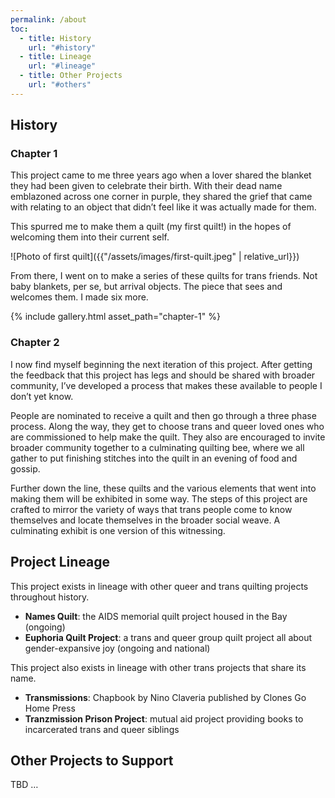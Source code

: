 ```yaml
---
permalink: /about
toc:
  - title: History
    url: "#history"
  - title: Lineage
    url: "#lineage"
  - title: Other Projects
    url: "#others"
---
```


<a id="history" />

## History

### Chapter 1

This project came to me three years ago when a lover shared the blanket they had been given to celebrate their birth. With their dead name emblazoned across one corner in purple, they shared the grief
that came with relating to an object that didn’t feel like it was actually made for them.

This spurred me to make them a quilt (my first quilt!) in the hopes of welcoming them into their current self.

![Photo of first quilt]({{"/assets/images/first-quilt.jpeg" | relative_url}})

From there, I went on to make a series of these quilts for trans friends.
Not baby blankets, per se, but arrival objects. The piece that sees and
welcomes them. I made six more.

{% include gallery.html asset_path="chapter-1" %}

### Chapter 2

I now find myself beginning the next iteration of this project. After
getting the feedback that this project has legs and should be shared
with broader community, I’ve developed a process that makes these
available to people I don’t yet know.

People are nominated to receive a quilt and then go through a three
phase process. Along the way, they get to choose trans and queer
loved ones who are commissioned to help make the quilt. They also
are encouraged to invite broader community together to a
culminating quilting bee, where we all gather to put finishing stitches
into the quilt in an evening of food and gossip.

Further down the line, these quilts and the various elements that
went into making them will be exhibited in some way. The steps of this
project are crafted to mirror the variety of ways that trans people
come to know themselves and locate themselves in the broader
social weave. A culminating exhibit is one version of this witnessing.

<a id="lineage" />

## Project Lineage

This project exists in lineage with other queer and trans quilting projects throughout history.

- **Names Quilt**: the AIDS memorial quilt project housed in the Bay (ongoing)
- **Euphoria Quilt Project**: a trans and queer group quilt project all about gender-expansive joy (ongoing and national)

This project also exists in lineage with other trans projects that share its name.

- **Transmissions**: Chapbook by Nino Claveria published by Clones Go Home Press
- **Tranzmission Prison Project**: mutual aid project providing books to incarcerated trans and queer siblings

<a id="others" />

## Other Projects to Support

TBD …
